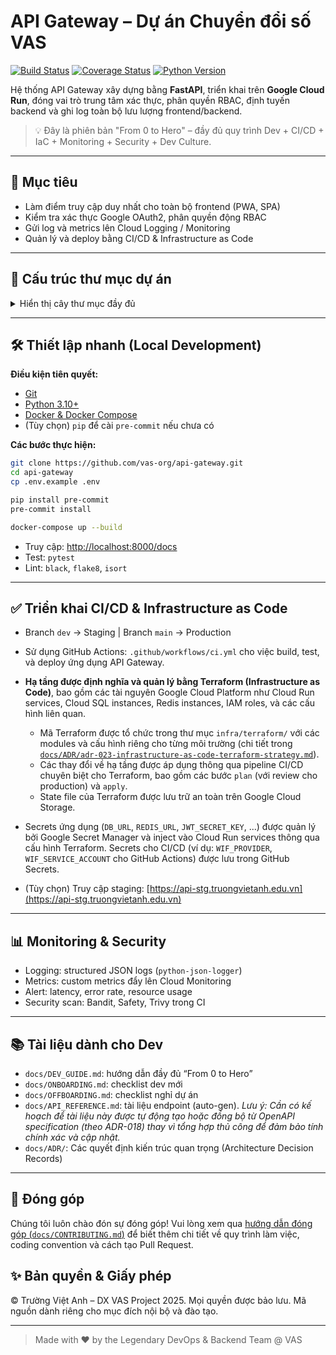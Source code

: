 # API Gateway – Dự án Chuyển đổi số VAS

[![Build Status](https://github.com/vas-org/api-gateway/actions/workflows/ci.yml/badge.svg)](https://github.com/vas-org/api-gateway/actions/workflows/ci.yml)
[![Coverage Status](https://coveralls.io/repos/github/vas-org/api-gateway/badge.svg?branch=main)](https://coveralls.io/github/vas-org/api-gateway?branch=main)
[![Python Version](https://img.shields.io/badge/python-3.10%2B-blue.svg)](https://www.python.org/downloads/)

Hệ thống API Gateway xây dựng bằng **FastAPI**, triển khai trên **Google Cloud Run**, đóng vai trò trung tâm xác thực, phân quyền RBAC, định tuyến backend và ghi log toàn bộ lưu lượng frontend/backend.

> 💡 Đây là phiên bản "From 0 to Hero" – đầy đủ quy trình Dev + CI/CD + IaC + Monitoring + Security + Dev Culture.

---

## 🚀 Mục tiêu

* Làm điểm truy cập duy nhất cho toàn bộ frontend (PWA, SPA)
* Kiểm tra xác thực Google OAuth2, phân quyền động RBAC
* Gửi log và metrics lên Cloud Logging / Monitoring
* Quản lý và deploy bằng CI/CD & Infrastructure as Code

---

## 📁 Cấu trúc thư mục dự án

<details>
<summary>Hiển thị cây thư mục đầy đủ</summary>

```bash
api-gateway/
├── .env.example
├── .gitignore
├── .pre-commit-config.yaml
├── README.md
├── config.py
├── main.py
├── requirements.in
├── requirements.txt
├── requirements-dev.txt
├── Dockerfile
├── docker-compose.yml
├── prestart.sh
│
├── auth/
│   ├── router.py
│   ├── services.py
│   ├── schemas.py
│   └── models.py
│
├── rbac/
│   ├── router.py
│   ├── services.py
│   ├── schemas.py
│   └── models.py
│
├── notify/
│   ├── router.py
│   ├── services.py
│   └── schemas.py
│
├── utils/
│   ├── logging.py
│   ├── exceptions.py
│   ├── security.py
│   ├── db.py
│   └── cache.py
│
├── tests/
│   ├── test_auth.py
│   ├── test_rbac.py
│   ├── test_notify.py
│   ├── conftest.py
│   └── __init__.py
│
├── ci/
│   ├── build-docker.sh
│   ├── deploy-cloudrun.sh
│   ├── bandit.yaml
│   └── trivy.yaml
│
├── .github/
│   └── workflows/
│       └── ci.yml
│
├── infra/
│   └── terraform/
│       ├── main.tf
│       ├── cloudrun.tf
│       ├── sql.tf
│       ├── redis.tf
│       ├── iam.tf
│       ├── variables.tf
│       └── outputs.tf
│
├── otel/
│   ├── otel-config.yaml
│   ├── metrics.py
│   ├── tracing.py
│   └── exporters/
│       └── logging.py
│
├── alerting/
│   ├── latency_alert.json
│   └── error_rate_alert.json
│
├── docs/
│   ├── DEV_GUIDE.md
│   ├── API_REFERENCE.md
│   ├── ONBOARDING.md
│   ├── OFFBOARDING.md
│   ├── CONTRIBUTING.md
│   └── ADR/
│       ├── adr-001-fastapi.md
│       └── adr-002-rbac-design.md
```

</details>

---

## 🛠️ Thiết lập nhanh (Local Development)

**Điều kiện tiên quyết:**

* [Git](https://git-scm.com/)
* [Python 3.10+](https://www.python.org/)
* [Docker & Docker Compose](https://www.docker.com/products/docker-desktop)
* (Tùy chọn) `pip` để cài `pre-commit` nếu chưa có

**Các bước thực hiện:**

```bash
git clone https://github.com/vas-org/api-gateway.git
cd api-gateway
cp .env.example .env

pip install pre-commit
pre-commit install

docker-compose up --build
```

* Truy cập: [http://localhost:8000/docs](http://localhost:8000/docs)
* Test: `pytest`
* Lint: `black`, `flake8`, `isort`

---

## ✅ Triển khai CI/CD & Infrastructure as Code

* Branch `dev` → Staging | Branch `main` → Production
* Sử dụng GitHub Actions: `.github/workflows/ci.yml` cho việc build, test, và deploy ứng dụng API Gateway.
* **Hạ tầng được định nghĩa và quản lý bằng Terraform (Infrastructure as Code)**, bao gồm các tài nguyên Google Cloud Platform như Cloud Run services, Cloud SQL instances, Redis instances, IAM roles, và các cấu hình liên quan.

  * Mã Terraform được tổ chức trong thư mục `infra/terraform/` với các modules và cấu hình riêng cho từng môi trường (chi tiết trong [`docs/ADR/adr-023-infrastructure-as-code-terraform-strategy.md`](./docs/ADR/adr-023-infrastructure-as-code-terraform-strategy.md)).
  * Các thay đổi về hạ tầng được áp dụng thông qua pipeline CI/CD chuyên biệt cho Terraform, bao gồm các bước `plan` (với review cho production) và `apply`.
  * State file của Terraform được lưu trữ an toàn trên Google Cloud Storage.
* Secrets ứng dụng (`DB_URL`, `REDIS_URL`, `JWT_SECRET_KEY`, ...) được quản lý bởi Google Secret Manager và inject vào Cloud Run services thông qua cấu hình Terraform. Secrets cho CI/CD (ví dụ: `WIF_PROVIDER`, `WIF_SERVICE_ACCOUNT` cho GitHub Actions) được lưu trong GitHub Secrets.
* (Tùy chọn) Truy cập staging: [https://api-stg.truongvietanh.edu.vn](https://api-stg.truongvietanh.edu.vn)

---

## 📊 Monitoring & Security

* Logging: structured JSON logs (`python-json-logger`)
* Metrics: custom metrics đẩy lên Cloud Monitoring
* Alert: latency, error rate, resource usage
* Security scan: Bandit, Safety, Trivy trong CI

---

## 📚 Tài liệu dành cho Dev

* `docs/DEV_GUIDE.md`: hướng dẫn đầy đủ “From 0 to Hero”
* `docs/ONBOARDING.md`: checklist dev mới
* `docs/OFFBOARDING.md`: checklist nghỉ dự án
* `docs/API_REFERENCE.md`: tài liệu endpoint (auto-gen). *Lưu ý: Cần có kế hoạch để tài liệu này được tự động tạo hoặc đồng bộ từ OpenAPI specification (theo ADR-018) thay vì tổng hợp thủ công để đảm bảo tính chính xác và cập nhật.*
* `docs/ADR/`: Các quyết định kiến trúc quan trọng (Architecture Decision Records)

---

## 🤝 Đóng góp

Chúng tôi luôn chào đón sự đóng góp! Vui lòng xem qua [hướng dẫn đóng góp (`docs/CONTRIBUTING.md`)](./docs/CONTRIBUTING.md) để biết thêm chi tiết về quy trình làm việc, coding convention và cách tạo Pull Request.

## ✨ Bản quyền & Giấy phép

© Trường Việt Anh – DX VAS Project 2025. Mọi quyền được bảo lưu. Mã nguồn dành riêng cho mục đích nội bộ và đào tạo.

---

> Made with ❤️ by the Legendary DevOps & Backend Team @ VAS
